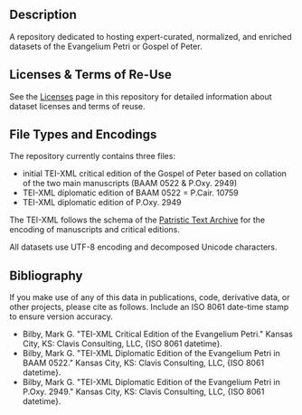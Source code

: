 ## Description

A repository dedicated to hosting expert-curated, normalized, and enriched datasets of the Evangelium Petri or Gospel of Peter.

## Licenses & Terms of Re-Use

See the [Licenses](https://github.com/nauarchus/Evangelium_Petri/blob/main/LICENSE.md) page in this repository for detailed information about dataset licenses and terms of reuse.

## File Types and Encodings

The repository currently contains three files:
* initial TEI-XML critical edition of the Gospel of Peter based on collation of the two main manuscripts (BAAM 0522 & P.Oxy. 2949)
* TEI-XML diplomatic edition of BAAM 0522 = P.Cair. 10759
* TEI-XML diplomatic edition of P.Oxy. 2949

The TEI-XML follows the schema of the [Patristic Text Archive](https://github.com/PatristicTextArchive/Schema) for the encoding of manuscripts and critical editions.

All datasets use UTF-8 encoding and decomposed Unicode characters.

## Bibliography

If you make use of any of this data in publications, code, derivative data, or other projects, please cite as follows. Include an ISO 8061 date-time stamp to ensure version accuracy. 

* Bilby, Mark G. "TEI-XML Critical Edition of the Evangelium Petri." Kansas City, KS: Clavis Consulting, LLC, {ISO 8061 datetime}.
* Bilby, Mark G. "TEI-XML Diplomatic Edition of the Evangelium Petri in BAAM 0522." Kansas City, KS: Clavis Consulting, LLC, {ISO 8061 datetime}.
* Bilby, Mark G. "TEI-XML Diplomatic Edition of the Evangelium Petri in P.Oxy. 2949." Kansas City, KS: Clavis Consulting, LLC, {ISO 8061 datetime}.

